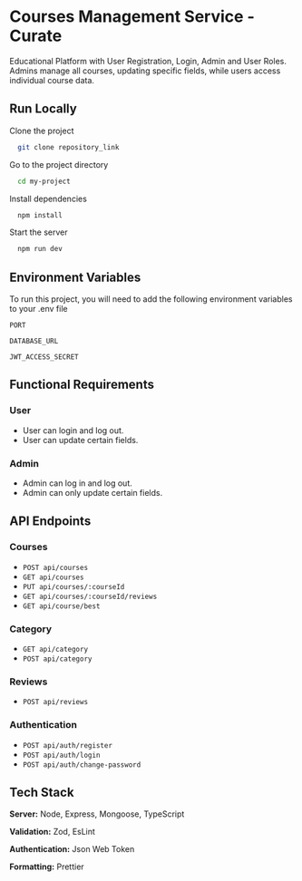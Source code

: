 # Courses Management Service - Curate

Educational Platform with User Registration, Login, Admin and User Roles. Admins manage all courses, updating specific fields, while users access individual course data.

## Run Locally

Clone the project

```bash
  git clone repository_link
```

Go to the project directory

```bash
  cd my-project
```

Install dependencies

```bash
  npm install
```

Start the server

```bash
  npm run dev
```

## Environment Variables

To run this project, you will need to add the following environment variables to your .env file

`PORT`

`DATABASE_URL`

`JWT_ACCESS_SECRET`

## Functional Requirements

### User

- User can login and log out.
- User can update certain fields.

### Admin

- Admin can log in and log out.
- Admin can only update certain fields.

## API Endpoints

### Courses

- `POST api/courses`
- `GET api/courses`
- `PUT api/courses/:courseId`
- `GET api/courses/:courseId/reviews`
- `GET api/course/best`

### Category

- `GET api/category`
- `POST api/category`

### Reviews

- `POST api/reviews`

### Authentication

- `POST api/auth/register`
- `POST api/auth/login`
- `POST api/auth/change-password`

## Tech Stack

**Server:** Node, Express, Mongoose, TypeScript

**Validation:** Zod, EsLint

**Authentication:** Json Web Token

**Formatting:** Prettier

<!-- Postman Documenttaion: [Click Here](https://documenter.getpostman.com/view/26682150/2s93zB72V9#acc25f08-de78-478b-809d-837ce239d2b3) -->
